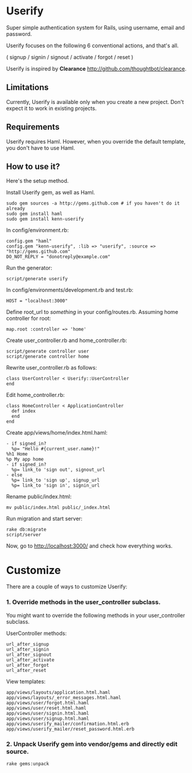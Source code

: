 Userify
=======

Super simple authentication system for Rails, using username, email and password.

Userify focuses on the following 6 conventional actions, and that's all.

( signup / signin / signout / activate / forgot / reset )

Userify is inspired by **Clearance** <http://github.com/thoughtbot/clearance>.

Limitations
-----------

Currently, Userify is available only when you create a new project. Don't expect it to work in existing projects.

Requirements
------------

Userify requires Haml. However, when you override the default template, you don't have to use Haml.

How to use it?
--------------

Here's the setup method.

Install Userify gem, as well as Haml.

    sudo gem sources -a http://gems.github.com # if you haven't do it already
    sudo gem install haml
    sudo gem install kenn-userify

In config/environment.rb:

    config.gem "haml"
    config.gem "kenn-userify", :lib => "userify", :source => "http://gems.github.com"
    DO_NOT_REPLY = "donotreply@example.com"

Run the generator:

    script/generate userify

In config/environments/development.rb and test.rb:

    HOST = "localhost:3000"

Define root_url to *something* in your config/routes.rb. Assuming home controller for root:

    map.root :controller => 'home'

Create user_controller.rb and home_controller.rb:

    script/generate controller user
    script/generate controller home

Rewrite user_controller.rb as follows:

    class UserController < Userify::UserController
    end

Edit home_controller.rb:

    class HomeController < ApplicationController
      def index
      end
    end

Create app/views/home/index.html.haml:

    - if signed_in?
      %p= "Hello #{current_user.name}!"
    %h1 Home
    %p My app home
    - if signed_in?
      %p= link_to 'sign out', signout_url
    - else
      %p= link_to 'sign up', signup_url
      %p= link_to 'sign in', signin_url

Rename public/index.html:

    mv public/index.html public/_index.html

Run migration and start server:

    rake db:migrate
    script/server

Now, go to <http://localhost:3000/> and check how everything works.

Customize
=========

There are a couple of ways to customize Userify:

### 1. Override methods in the user_controller subclass.

You might want to override the following methods in your user_controller subclass.

UserController methods:

    url_after_signup
    url_after_signin
    url_after_signout
    url_after_activate
    url_after_forgot
    url_after_reset

View templates:

    app/views/layouts/application.html.haml
    app/views/layouts/_error_messages.html.haml
    app/views/user/forgot.html.haml
    app/views/user/reset.html.haml
    app/views/user/signin.html.haml
    app/views/user/signup.html.haml
    app/views/userify_mailer/confirmation.html.erb
    app/views/userify_mailer/reset_password.html.erb


### 2. Unpack Userify gem into vendor/gems and directly edit source.

    rake gems:unpack
